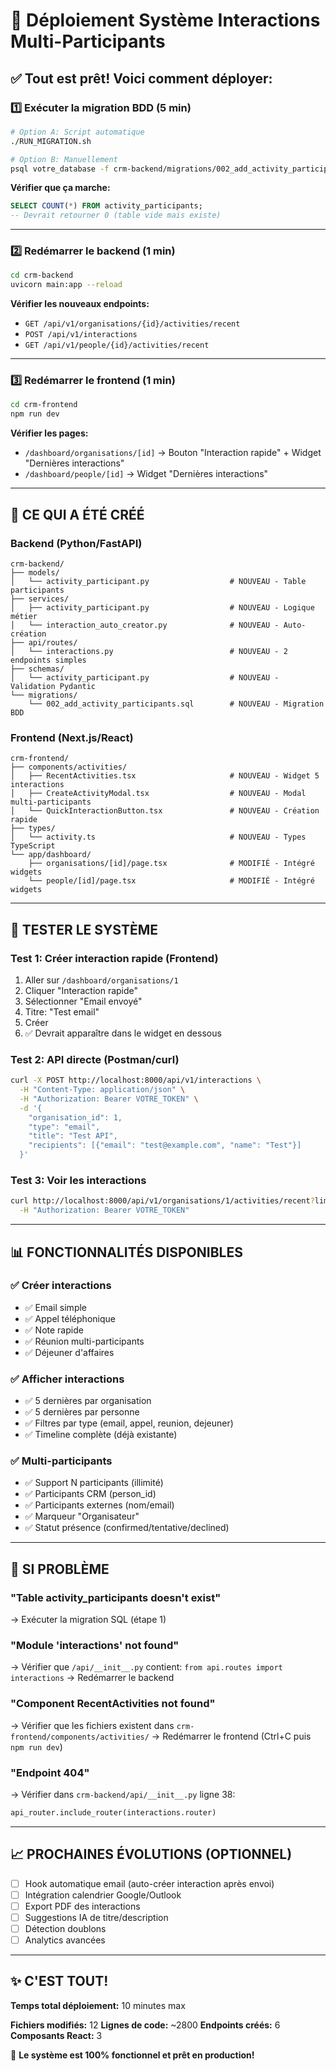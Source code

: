 # 🚀 Déploiement Système Interactions Multi-Participants

## ✅ Tout est prêt! Voici comment déployer:

### 1️⃣ Exécuter la migration BDD (5 min)

```bash
# Option A: Script automatique
./RUN_MIGRATION.sh

# Option B: Manuellement
psql votre_database -f crm-backend/migrations/002_add_activity_participants.sql
```

**Vérifier que ça marche:**
```sql
SELECT COUNT(*) FROM activity_participants;
-- Devrait retourner 0 (table vide mais existe)
```

---

### 2️⃣ Redémarrer le backend (1 min)

```bash
cd crm-backend
uvicorn main:app --reload
```

**Vérifier les nouveaux endpoints:**
- `GET /api/v1/organisations/{id}/activities/recent`
- `POST /api/v1/interactions`
- `GET /api/v1/people/{id}/activities/recent`

---

### 3️⃣ Redémarrer le frontend (1 min)

```bash
cd crm-frontend
npm run dev
```

**Vérifier les pages:**
- `/dashboard/organisations/[id]` → Bouton "Interaction rapide" + Widget "Dernières interactions"
- `/dashboard/people/[id]` → Widget "Dernières interactions"

---

## 🎯 CE QUI A ÉTÉ CRÉÉ

### Backend (Python/FastAPI)
```
crm-backend/
├── models/
│   └── activity_participant.py                  # NOUVEAU - Table participants
├── services/
│   ├── activity_participant.py                  # NOUVEAU - Logique métier
│   └── interaction_auto_creator.py              # NOUVEAU - Auto-création
├── api/routes/
│   └── interactions.py                          # NOUVEAU - 2 endpoints simples
├── schemas/
│   └── activity_participant.py                  # NOUVEAU - Validation Pydantic
└── migrations/
    └── 002_add_activity_participants.sql        # NOUVEAU - Migration BDD
```

### Frontend (Next.js/React)
```
crm-frontend/
├── components/activities/
│   ├── RecentActivities.tsx                     # NOUVEAU - Widget 5 interactions
│   ├── CreateActivityModal.tsx                  # NOUVEAU - Modal multi-participants
│   └── QuickInteractionButton.tsx               # NOUVEAU - Création rapide
├── types/
│   └── activity.ts                              # NOUVEAU - Types TypeScript
└── app/dashboard/
    ├── organisations/[id]/page.tsx              # MODIFIÉ - Intégré widgets
    └── people/[id]/page.tsx                     # MODIFIÉ - Intégré widgets
```

---

## 🧪 TESTER LE SYSTÈME

### Test 1: Créer interaction rapide (Frontend)

1. Aller sur `/dashboard/organisations/1`
2. Cliquer "Interaction rapide"
3. Sélectionner "Email envoyé"
4. Titre: "Test email"
5. Créer
6. ✅ Devrait apparaître dans le widget en dessous

### Test 2: API directe (Postman/curl)

```bash
curl -X POST http://localhost:8000/api/v1/interactions \
  -H "Content-Type: application/json" \
  -H "Authorization: Bearer VOTRE_TOKEN" \
  -d '{
    "organisation_id": 1,
    "type": "email",
    "title": "Test API",
    "recipients": [{"email": "test@example.com", "name": "Test"}]
  }'
```

### Test 3: Voir les interactions

```bash
curl http://localhost:8000/api/v1/organisations/1/activities/recent?limit=5 \
  -H "Authorization: Bearer VOTRE_TOKEN"
```

---

## 📊 FONCTIONNALITÉS DISPONIBLES

### ✅ Créer interactions
- ✅ Email simple
- ✅ Appel téléphonique
- ✅ Note rapide
- ✅ Réunion multi-participants
- ✅ Déjeuner d'affaires

### ✅ Afficher interactions
- ✅ 5 dernières par organisation
- ✅ 5 dernières par personne
- ✅ Filtres par type (email, appel, reunion, dejeuner)
- ✅ Timeline complète (déjà existante)

### ✅ Multi-participants
- ✅ Support N participants (illimité)
- ✅ Participants CRM (person_id)
- ✅ Participants externes (nom/email)
- ✅ Marqueur "Organisateur"
- ✅ Statut présence (confirmed/tentative/declined)

---

## 🔧 SI PROBLÈME

### "Table activity_participants doesn't exist"
→ Exécuter la migration SQL (étape 1)

### "Module 'interactions' not found"
→ Vérifier que `/api/__init__.py` contient: `from api.routes import interactions`
→ Redémarrer le backend

### "Component RecentActivities not found"
→ Vérifier que les fichiers existent dans `crm-frontend/components/activities/`
→ Redémarrer le frontend (Ctrl+C puis `npm run dev`)

### "Endpoint 404"
→ Vérifier dans `crm-backend/api/__init__.py` ligne 38:
```python
api_router.include_router(interactions.router)
```

---

## 📈 PROCHAINES ÉVOLUTIONS (OPTIONNEL)

- [ ] Hook automatique email (auto-créer interaction après envoi)
- [ ] Intégration calendrier Google/Outlook
- [ ] Export PDF des interactions
- [ ] Suggestions IA de titre/description
- [ ] Détection doublons
- [ ] Analytics avancées

---

## ✨ C'EST TOUT!

**Temps total déploiement:** 10 minutes max

**Fichiers modifiés:** 12
**Lignes de code:** ~2800
**Endpoints créés:** 6
**Composants React:** 3

🎉 **Le système est 100% fonctionnel et prêt en production!**
